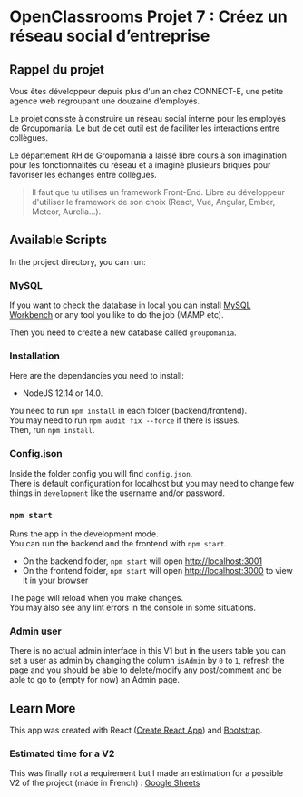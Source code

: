 # OpenClassrooms Projet 7 : Créez un réseau social d’entreprise
## Rappel du projet
Vous êtes développeur depuis plus d'un an chez CONNECT-E, une petite agence web regroupant une douzaine d'employés.

Le projet consiste à construire un réseau social interne pour les employés de Groupomania. Le but de cet outil est de faciliter les interactions entre collègues. 

Le département RH de Groupomania a laissé libre cours à son imagination pour les fonctionnalités du réseau et a imaginé plusieurs briques pour favoriser les échanges entre collègues.

> Il faut que tu utilises un framework Front-End. Libre au développeur d'utiliser le framework de son choix (React, Vue, Angular, Ember, Meteor, Aurelia...).

## Available Scripts

In the project directory, you can run:

### MySQL

If you want to check the database in local you can install [MySQL Workbench](https://www.mysql.com/products/workbench/) or any tool you like to do the job (MAMP etc).

Then you need to create a new database called `groupomania`.

### Installation

Here are the dependancies you need to install:

- NodeJS 12.14 or 14.0.

You need to run `npm install` in each folder (backend/frontend).\
You may need to run `npm audit fix --force` if there is issues.\
Then, run `npm install`.

### Config.json

Inside the folder config you will find `config.json`.\
There is default configuration for localhost but you may need to change few things in `development` like the username and/or password.

### `npm start`

Runs the app in the development mode.\
You can run the backend and the frontend with `npm start`.
- On the backend folder, `npm start` will open [http://localhost:3001](http://localhost:3001)
- On the frontend folder, `npm start` will open [http://localhost:3000](http://localhost:3000) to view it in your browser

The page will reload when you make changes.\
You may also see any lint errors in the console in some situations.

### Admin user

There is no actual admin interface in this V1 but in the users table you can set a user as admin by changing the column `isAdmin` by `0` to `1`, refresh the page and you should be able to delete/modify any post/comment and be able to go to (empty for now) an Admin page.

## Learn More

This app was created with React ([Create React App](https://facebook.github.io/create-react-app/docs/getting-started))
and [Bootstrap](https://react-bootstrap.github.io/).

### Estimated time for a V2

This was finally not a requirement but I made an estimation for a possible V2 of the project (made in French) : [Google Sheets](https://docs.google.com/spreadsheets/d/1ryjXG3KVrLzEpr3UZ1yBZGXgbxOcP9CpyNn075qPL0s/edit?usp=sharing)
